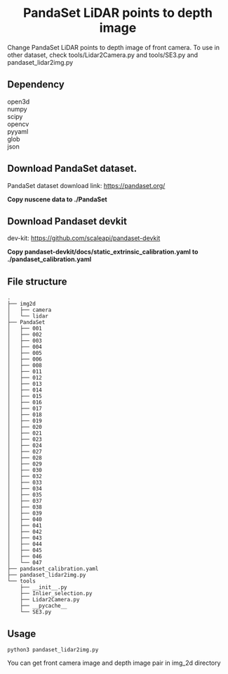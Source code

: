 <div align="center">
  <h1>PandaSet LiDAR points to depth image</h1>
</div>
Change PandaSet LiDAR points to depth image of front camera. To use in other dataset, check tools/Lidar2Camera.py and tools/SE3.py and pandaset_lidar2img.py


## Dependency
open3d  
numpy  
scipy  
opencv  
pyyaml  
glob  
json

## Download PandaSet dataset.
PandaSet dataset download link: https://pandaset.org/

**Copy nuscene data to ./PandaSet**

## Download Pandaset devkit
dev-kit: https://github.com/scaleapi/pandaset-devkit

**Copy pandaset-devkit/docs/static_extrinsic_calibration.yaml to ./pandaset_calibration.yaml**

## File structure
```
.
├── img2d
│   ├── camera
│   └── lidar
├── PandaSet
│   ├── 001
│   ├── 002
│   ├── 003
│   ├── 004
│   ├── 005
│   ├── 006
│   ├── 008
│   ├── 011
│   ├── 012
│   ├── 013
│   ├── 014
│   ├── 015
│   ├── 016
│   ├── 017
│   ├── 018
│   ├── 019
│   ├── 020
│   ├── 021
│   ├── 023
│   ├── 024
│   ├── 027
│   ├── 028
│   ├── 029
│   ├── 030
│   ├── 032
│   ├── 033
│   ├── 034
│   ├── 035
│   ├── 037
│   ├── 038
│   ├── 039
│   ├── 040
│   ├── 041
│   ├── 042
│   ├── 043
│   ├── 044
│   ├── 045
│   ├── 046
│   └── 047
├── pandaset_calibration.yaml
├── pandaset_lidar2img.py
└── tools
    ├── __init__.py
    ├── Inlier_selection.py
    ├── Lidar2Camera.py
    ├── __pycache__
    └── SE3.py
```

## Usage
```
python3 pandaset_lidar2img.py
```

You can get front camera image and depth image pair in img_2d directory
